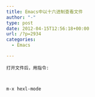 ```yaml
---
title: Emacs中以十六进制查看文件
author: "-"
type: post
date: 2012-04-15T12:56:18+00:00
url: /?p=2934
categories:
  - Emacs

---
```

  
    打开文件后，用指令: 
  

  
    m-x hexl-mode
  
